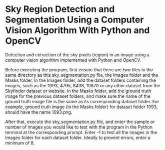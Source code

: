 # Sky Region Detection and Segmentation Using a Computer Vision Algorithm With Python and OpenCV
Detection and extraction of the sky pixels (region) in an image using a computer vision algorithm implemented with Python and OpenCV.

Before executing the program, first ensure that there are two files in the same directory as this sky_segmentation.py file, the Images folder and the Masks folder. In the Images folder, add the dataset folders containing the images, such as the 1093, 4795, 8438, 10870 or any other dataset from the Skyfinder dataset or website. In the Masks folder, add the ground truth image for the previous dataset folders, and make sure the name of the ground truth image file is the same as its corresponding dataset folder. For example, ground truth image (in the Masks folder) for dataset folder 1093, should have the name 1093.png.

After that, execute the sky_segmentation.py file, and enter the sample or number of images you would like to test with the program in the Python terminal at the corresponding prompt. Enter -1 to test all the images in the Images folder for each dataset folder. Ideally to prevent errors, enter a minimum of 8.
